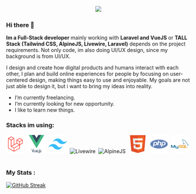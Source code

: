 <div id="header" align="center">
  <img src="https://media4.giphy.com/media/3kPDmoWdBpQPNhCnUG/giphy.gif?cid=ecf05e479haun7gse1er9z82q8rbwl7wxcknujgmomr1klf5&rid=giphy.gif&ct=s" width="200"/>
</div>


### Hi there 👋


**Im a Full-Stack developer** mainly working with **Laravel and VueJS** or **TALL Stack (Tailwind CSS, AlpineJS, Livewire, Laravel)** depends on the project requirements. Not only code, im also doing UI/UX design, since my background is from UI/UX.

I design and create how digital products and humans interact with each other, I plan and build online experiences for people by focusing on user-centered design, making things easy to use and enjoyable. My goals are not just able to design it, but i want to bring my ideas into reality.

- I’m currently freelancing.
- I’m currently looking for new opportunity.
- I like to learn new things.

### Stacks im using:
<div>
  <img src="https://raw.githubusercontent.com/github/explore/56a826d05cf762b2b50ecbe7d492a839b04f3fbf/topics/laravel/laravel.png" title="Laravel" alt="Laravel" width="50" height="50"/>&nbsp;
  <img src="https://github.com/devicons/devicon/blob/master/icons/vuejs/vuejs-original-wordmark.svg" title="VueJS" alt="VueJS" width="50" height="50"/>&nbsp; 
  <img src="https://github.com/devicons/devicon/blob/master/icons/tailwindcss/tailwindcss-plain.svg" title="Tailwindcss" alt="Tailwindcss" width="50" height="50"/>&nbsp;
    <img src="https://forum.laravel-livewire.com/uploads/default/original/1X/9f541726632efa6a30e52c0891e1d3f8b90414a2.svg" title="Livewire" alt="Livewire" width="100" height="50"/>&nbsp;
  <img src="https://alpinejs.dev/alpine_long.svg" title="AlpineJS" alt="AlpineJS" width="50" height="50"/>&nbsp; 
<img src="https://github.com/devicons/devicon/blob/master/icons/html5/html5-original.svg" title="HTML5" alt="HTML5" width="50" height="50"/>&nbsp;
<img src="https://github.com/devicons/devicon/blob/master/icons/php/php-plain.svg" title="PHP" alt="PHP" width="50" height="50"/>&nbsp;
<img src="https://github.com/devicons/devicon/blob/master/icons/mysql/mysql-original-wordmark.svg" title="MYSQL" alt="MYSQL" width="50" height="50"/>&nbsp;
</div>

### My Stats :
[![GitHub Streak](https://streak-stats.demolab.com/?user=alexanderivn&theme=dark)]([https://git.io/streak-stats](https://github.com/alexanderivn))


